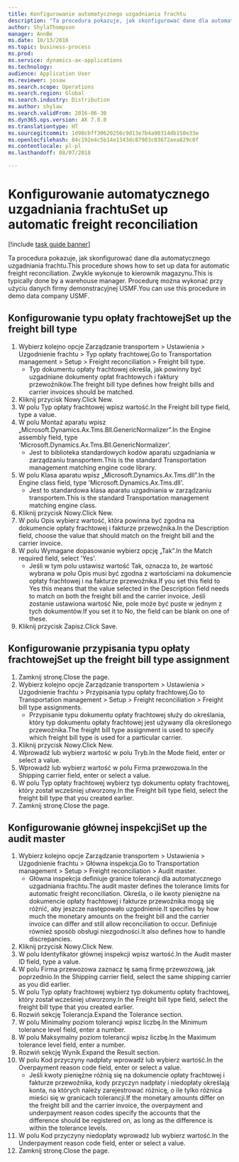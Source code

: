 ```yaml
--- 
title: Konfigurowanie automatycznego uzgadniania frachtu
description: "Ta procedura pokazuje, jak skonfigurować dane dla automatycznego uzgadniania frachtu."
author: ShylaThompson
manager: AnnBe
ms.date: 10/13/2016
ms.topic: business-process
ms.prod: 
ms.service: dynamics-ax-applications
ms.technology: 
audience: Application User
ms.reviewer: josaw
ms.search.scope: Operations
ms.search.region: Global
ms.search.industry: Distribution
ms.author: shylaw
ms.search.validFrom: 2016-06-30
ms.dyn365.ops.version: AX 7.0.0
ms.translationtype: HT
ms.sourcegitcommit: 1d98cbff30620256c9d13e7b4a90314db150e33e
ms.openlocfilehash: 84c192e4c5b14e1343dc87983c03672aea829c0f
ms.contentlocale: pl-pl
ms.lasthandoff: 08/07/2018

---
```

# <a name="set-up-automatic-freight-reconciliation"></a><span data-ttu-id="744dc-103">Konfigurowanie automatycznego uzgadniania frachtu</span><span class="sxs-lookup"><span data-stu-id="744dc-103">Set up automatic freight reconciliation</span></span>

[!include [task guide banner](../../includes/task-guide-banner.md)]

<span data-ttu-id="744dc-104">Ta procedura pokazuje, jak skonfigurować dane dla automatycznego uzgadniania frachtu.</span><span class="sxs-lookup"><span data-stu-id="744dc-104">This procedure shows how to set up data for automatic freight reconciliation.</span></span> <span data-ttu-id="744dc-105">Zwykle wykonuje to kierownik magazynu.</span><span class="sxs-lookup"><span data-stu-id="744dc-105">This is typically done by a warehouse manager.</span></span> <span data-ttu-id="744dc-106">Procedurę można wykonać przy użyciu danych firmy demonstracyjnej USMF.</span><span class="sxs-lookup"><span data-stu-id="744dc-106">You can use this procedure in demo data company USMF.</span></span>


## <a name="set-up-the-freight-bill-type"></a><span data-ttu-id="744dc-107">Konfigurowanie typu opłaty frachtowej</span><span class="sxs-lookup"><span data-stu-id="744dc-107">Set up the freight bill type</span></span>
1. <span data-ttu-id="744dc-108">Wybierz kolejno opcje Zarządzanie transportem > Ustawienia > Uzgodnienie frachtu > Typ opłaty frachtowej.</span><span class="sxs-lookup"><span data-stu-id="744dc-108">Go to Transportation management > Setup > Freight reconciliation > Freight bill type.</span></span>
    * <span data-ttu-id="744dc-109">Typ dokumentu opłaty frachtowej określa, jak powinny być uzgadniane dokumenty opłat frachtowych i faktury przewoźników.</span><span class="sxs-lookup"><span data-stu-id="744dc-109">The freight bill type defines how freight bills and carrier invoices  should be matched.</span></span>  
2. <span data-ttu-id="744dc-110">Kliknij przycisk Nowy.</span><span class="sxs-lookup"><span data-stu-id="744dc-110">Click New.</span></span>
3. <span data-ttu-id="744dc-111">W polu Typ opłaty frachtowej wpisz wartość.</span><span class="sxs-lookup"><span data-stu-id="744dc-111">In the Freight bill type field, type a value.</span></span>
4. <span data-ttu-id="744dc-112">W polu Montaż aparatu wpisz „Microsoft.Dynamics.Ax.Tms.Bll.GenericNormalizer”.</span><span class="sxs-lookup"><span data-stu-id="744dc-112">In the Engine assembly field, type 'Microsoft.Dynamics.Ax.Tms.Bll.GenericNormalizer'.</span></span>
    * <span data-ttu-id="744dc-113">Jest to biblioteka standardowych kodów aparatu uzgadniania w zarządzaniu transportem.</span><span class="sxs-lookup"><span data-stu-id="744dc-113">This is the standard Transportation management matching engine code library.</span></span>  
5. <span data-ttu-id="744dc-114">W polu Klasa aparatu wpisz „Microsoft.Dynamics.Ax.Tms.dll”.</span><span class="sxs-lookup"><span data-stu-id="744dc-114">In the Engine class field, type 'Microsoft.Dynamics.Ax.Tms.dll'.</span></span>
    * <span data-ttu-id="744dc-115">Jest to standardowa klasa aparatu uzgadniania w zarządzaniu transportem.</span><span class="sxs-lookup"><span data-stu-id="744dc-115">This is the standard Transportation management matching engine class.</span></span>  
6. <span data-ttu-id="744dc-116">Kliknij przycisk Nowy.</span><span class="sxs-lookup"><span data-stu-id="744dc-116">Click New.</span></span>
7. <span data-ttu-id="744dc-117">W polu Opis wybierz wartość, która powinna być zgodna na dokumencie opłaty frachtowej i fakturze przewoźnika.</span><span class="sxs-lookup"><span data-stu-id="744dc-117">In the Description field, choose the value that should match on the freight bill and the carrier invoice.</span></span>  
8. <span data-ttu-id="744dc-118">W polu Wymagane dopasowanie wybierz opcję „Tak”.</span><span class="sxs-lookup"><span data-stu-id="744dc-118">In the Match required field, select 'Yes'.</span></span>
    * <span data-ttu-id="744dc-119">Jeśli w tym polu ustawisz wartość Tak, oznacza to, że wartość wybrana w polu Opis musi być zgodna z wartościami na dokumencie opłaty frachtowej i na fakturze przewoźnika.</span><span class="sxs-lookup"><span data-stu-id="744dc-119">If you set this field to Yes this means that the value selected in the Description field needs to match on both the freight bill and the carrier invoice.</span></span> <span data-ttu-id="744dc-120">Jeśli zostanie ustawiona wartość Nie, pole może być puste w jednym z tych dokumentów.</span><span class="sxs-lookup"><span data-stu-id="744dc-120">If you set it to No, the field can be blank on one of these.</span></span>  
9. <span data-ttu-id="744dc-121">Kliknij przycisk Zapisz.</span><span class="sxs-lookup"><span data-stu-id="744dc-121">Click Save.</span></span>

## <a name="set-up-the-freight-bill-type-assignment"></a><span data-ttu-id="744dc-122">Konfigurowanie przypisania typu opłaty frachtowej</span><span class="sxs-lookup"><span data-stu-id="744dc-122">Set up the freight bill type assignment</span></span>
1. <span data-ttu-id="744dc-123">Zamknij stronę.</span><span class="sxs-lookup"><span data-stu-id="744dc-123">Close the page.</span></span>
2. <span data-ttu-id="744dc-124">Wybierz kolejno opcje Zarządzanie transportem > Ustawienia > Uzgodnienie frachtu > Przypisania typu opłaty frachtowej.</span><span class="sxs-lookup"><span data-stu-id="744dc-124">Go to Transportation management > Setup > Freight reconciliation > Freight bill type assignments.</span></span>
    * <span data-ttu-id="744dc-125">Przypisanie typu dokumentu opłaty frachtowej służy do określania, który typ dokumentu opłaty frachtowej jest używany dla określonego przewoźnika.</span><span class="sxs-lookup"><span data-stu-id="744dc-125">The freight bill type assignment is used to specify which freight bill type is used for a particular carrier.</span></span>   
3. <span data-ttu-id="744dc-126">Kliknij przycisk Nowy.</span><span class="sxs-lookup"><span data-stu-id="744dc-126">Click New.</span></span>
4. <span data-ttu-id="744dc-127">Wprowadź lub wybierz wartość w polu Tryb.</span><span class="sxs-lookup"><span data-stu-id="744dc-127">In the Mode field, enter or select a value.</span></span>
5. <span data-ttu-id="744dc-128">Wprowadź lub wybierz wartość w polu Firma przewozowa.</span><span class="sxs-lookup"><span data-stu-id="744dc-128">In the Shipping carrier field, enter or select a value.</span></span>
6. <span data-ttu-id="744dc-129">W polu Typ opłaty frachtowej wybierz typ dokumentu opłaty frachtowej, który został wcześniej utworzony.</span><span class="sxs-lookup"><span data-stu-id="744dc-129">In the Freight bill type field, select the freight bill type that you created earlier.</span></span>
7. <span data-ttu-id="744dc-130">Zamknij stronę.</span><span class="sxs-lookup"><span data-stu-id="744dc-130">Close the page.</span></span>

## <a name="set-up-the-audit-master"></a><span data-ttu-id="744dc-131">Konfigurowanie głównej inspekcji</span><span class="sxs-lookup"><span data-stu-id="744dc-131">Set up the audit master</span></span>
1. <span data-ttu-id="744dc-132">Wybierz kolejno opcje Zarządzanie transportem > Ustawienia > Uzgodnienie frachtu > Główna inspekcja.</span><span class="sxs-lookup"><span data-stu-id="744dc-132">Go to Transportation management > Setup > Freight reconciliation > Audit master.</span></span>
    * <span data-ttu-id="744dc-133">Główna inspekcja definiuje granice tolerancji dla automatycznego uzgadniania frachtu.</span><span class="sxs-lookup"><span data-stu-id="744dc-133">The audit master defines the tolerance limits for automatic freight reconciliation.</span></span> <span data-ttu-id="744dc-134">Określa, o ile kwoty pieniężne na dokumencie opłaty frachtowej i fakturze przewoźnika mogą się różnić, aby jeszcze następowało uzgodnienie.</span><span class="sxs-lookup"><span data-stu-id="744dc-134">It specifies by how much the monetary amounts on the freight bill and the carrier invoice can differ and still allow reconciliation to occur.</span></span> <span data-ttu-id="744dc-135">Definiuje również sposób obsługi niezgodności.</span><span class="sxs-lookup"><span data-stu-id="744dc-135">It also defines how to handle discrepancies.</span></span>  
2. <span data-ttu-id="744dc-136">Kliknij przycisk Nowy.</span><span class="sxs-lookup"><span data-stu-id="744dc-136">Click New.</span></span>
3. <span data-ttu-id="744dc-137">W polu Identyfikator głównej inspekcji wpisz wartość.</span><span class="sxs-lookup"><span data-stu-id="744dc-137">In the Audit master ID field, type a value.</span></span>
4. <span data-ttu-id="744dc-138">W polu Firma przewozowa zaznacz tę samą firmę przewozową, jak poprzednio.</span><span class="sxs-lookup"><span data-stu-id="744dc-138">In the Shipping carrier  field, select the same shipping carrier as you did earlier.</span></span>
5. <span data-ttu-id="744dc-139">W polu Typ opłaty frachtowej wybierz typ dokumentu opłaty frachtowej, który został wcześniej utworzony.</span><span class="sxs-lookup"><span data-stu-id="744dc-139">In the Freight bill type field, select the freight bill type that you created earlier.</span></span>
6. <span data-ttu-id="744dc-140">Rozwiń sekcję Tolerancja.</span><span class="sxs-lookup"><span data-stu-id="744dc-140">Expand the Tolerance section.</span></span>
7. <span data-ttu-id="744dc-141">W polu Minimalny poziom tolerancji wpisz liczbę.</span><span class="sxs-lookup"><span data-stu-id="744dc-141">In the Minimum tolerance level field, enter a number.</span></span>
8. <span data-ttu-id="744dc-142">W polu Maksymalny poziom tolerancji wpisz liczbę.</span><span class="sxs-lookup"><span data-stu-id="744dc-142">In the Maximum tolerance level field, enter a number.</span></span>
9. <span data-ttu-id="744dc-143">Rozwiń sekcję Wynik.</span><span class="sxs-lookup"><span data-stu-id="744dc-143">Expand the Result section.</span></span>
10. <span data-ttu-id="744dc-144">W polu Kod przyczyny nadpłaty wprowadź lub wybierz wartość.</span><span class="sxs-lookup"><span data-stu-id="744dc-144">In the Overpayment reason code field, enter or select a value.</span></span>
    * <span data-ttu-id="744dc-145">Jeśli kwoty pieniężne różnią się na dokumencie opłaty frachtowej i fakturze przewoźnika, kody przyczyn nadpłaty i niedopłaty określają konta, na których należy zarejestrować różnicę, o ile tylko różnica mieści się w granicach tolerancji.</span><span class="sxs-lookup"><span data-stu-id="744dc-145">If the monetary amounts differ on the freight bill and the carrier invoice, the overpayment and underpayment reason codes specify the accounts that the difference should be registered on, as long as the difference is within the tolerance levels.</span></span>  
11. <span data-ttu-id="744dc-146">W polu Kod przyczyny niedopłaty wprowadź lub wybierz wartość.</span><span class="sxs-lookup"><span data-stu-id="744dc-146">In the Underpayment reason code field, enter or select a value.</span></span>
12. <span data-ttu-id="744dc-147">Zamknij stronę.</span><span class="sxs-lookup"><span data-stu-id="744dc-147">Close the page.</span></span>


